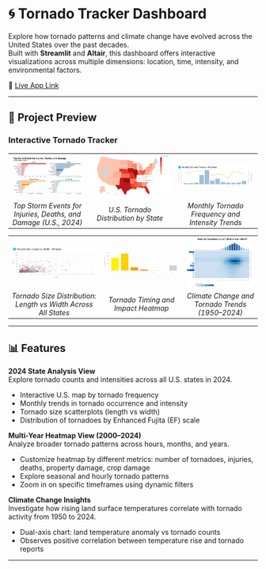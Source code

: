# 🌀 Tornado Tracker Dashboard

Explore how tornado patterns and climate change have evolved across the United States over the past decades.  
Built with **Streamlit** and **Altair**, this dashboard offers interactive visualizations across multiple dimensions: location, time, intensity, and environmental factors.

🔗 [Live App Link](https://si649-narrative-project.streamlit.app/)

---

## 🌟 Project Preview

### Interactive Tornado Tracker

|  |  |  |
|:---:|:---:|:---:|
| ![](Image/preview_1.png) | ![](Image/preview_2.png) | ![](Image/preview_3.png) |
| *Top Storm Events for Injuries, Deaths, and Damage (U.S., 2024)* | *U.S. Tornado Distribution by State* | *Monthly Tornado Frequency and Intensity Trends* |

|  |  |  |
|:---:|:---:|:---:|
| ![](Image/preview_4.png) | ![](Image/preview_5.png) | ![](Image/preview_6.png) |
| *Tornado Size Distribution: Length vs Width Across All States* | *Tornado Timing and Impact Heatmap* | *Climate Change and Tornado Trends (1950–2024)* |

---

## 📊 Features

**2024 State Analysis View**  
Explore tornado counts and intensities across all U.S. states in 2024.  
- Interactive U.S. map by tornado frequency
- Monthly trends in tornado occurrence and intensity
- Tornado size scatterplots (length vs width)
- Distribution of tornadoes by Enhanced Fujita (EF) scale

**Multi-Year Heatmap View (2000–2024)**  
Analyze broader tornado patterns across hours, months, and years.  
- Customize heatmap by different metrics: number of tornadoes, injuries, deaths, property damage, crop damage
- Explore seasonal and hourly tornado patterns
- Zoom in on specific timeframes using dynamic filters

**Climate Change Insights**  
Investigate how rising land surface temperatures correlate with tornado activity from 1950 to 2024.  
- Dual-axis chart: land temperature anomaly vs tornado counts
- Observes positive correlation between temperature rise and tornado reports

---
